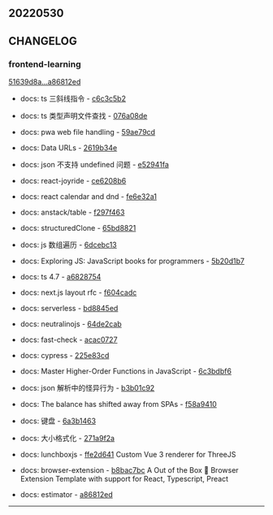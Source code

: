 ## 20220530

## CHANGELOG

### frontend-learning

[51639d8a...a86812ed](https://github.com/zhbhun/frontend-learning/compare/51639d8a...a86812ed)

* docs: ts 三斜线指令 - [c6c3c5b2](https://github.com/zhbhun/frontend-learning/commit/c6c3c5b26f70a29ee1b2c3397fb3cfe9d4633afc)
* docs: ts 类型声明文件查找 - [076a08de](https://github.com/zhbhun/frontend-learning/commit/076a08de5d00e385b407e17a20deed856a6b61f8)
* docs: pwa web file handling - [59ae79cd](https://github.com/zhbhun/frontend-learning/commit/59ae79cd349edfd3d08c09d75a779dd120b3226d)
* docs: Data URLs - [2619b34e](https://github.com/zhbhun/frontend-learning/commit/2619b34e26086731781cac5cec2ee739e238b9eb)
* docs: json 不支持 undefined 问题 - [e52941fa](https://github.com/zhbhun/frontend-learning/commit/e52941fa0534e546f510582a347c1b2c907e9546)
* docs: react-joyride - [ce6208b6](https://github.com/zhbhun/frontend-learning/commit/ce6208b6e35931b0af975ddd46faac45566fe185)
* docs: react calendar and dnd - [fe6e32a1](https://github.com/zhbhun/frontend-learning/commit/fe6e32a198e7be55feb36aa149870554c7348c42)
* docs: anstack/table - [f297f463](https://github.com/zhbhun/frontend-learning/commit/f297f4635824e53ec5f4b04360a4f4fc2fa60d1e)
* docs: structuredClone - [65bd8821](https://github.com/zhbhun/frontend-learning/commit/65bd88217280b788b6e30dc09f261e6649d65acc)
* docs: js 数组遍历 - [6dcebc13](https://github.com/zhbhun/frontend-learning/commit/6dcebc13e890e5a1ab77070ed874885878f4d007)
* docs: Exploring JS: JavaScript books for programmers - [5b20d1b7](https://github.com/zhbhun/frontend-learning/commit/5b20d1b702d3108996ed371afbc910d379ef3e37)
* docs: ts 4.7 - [a6828754](https://github.com/zhbhun/frontend-learning/commit/a6828754db6638ba0ad256180a5ef7c8193b4259)
* docs: next.js layout rfc - [f604cadc](https://github.com/zhbhun/frontend-learning/commit/f604cadcc38f3afb4043ef140f7eb55b08548ef1)
* docs: serverless - [bd8845ed](https://github.com/zhbhun/frontend-learning/commit/bd8845ed817c8d48018badfbcf9f85aa093f7cdb)
* docs: neutralinojs - [64de2cab](https://github.com/zhbhun/frontend-learning/commit/64de2cab85750577da0247302903357c2593bef4)
* docs: fast-check - [acac0727](https://github.com/zhbhun/frontend-learning/commit/acac0727a36d943d2d0b6a323f9feb05ff92b1e8)
* docs: cypress - [225e83cd](https://github.com/zhbhun/frontend-learning/commit/225e83cdfaa2156db7ac226ac55aeef80fbc44ad)
* docs: Master Higher-Order Functions in JavaScript - [6c3bdbf6](https://github.com/zhbhun/frontend-learning/commit/6c3bdbf6b726959a2b69347d83b6aa79950d67af)
* docs: json 解析中的怪异行为 - [b3b01c92](https://github.com/zhbhun/frontend-learning/commit/b3b01c9207871736545a5fdf46265bbbdff17b63)
* docs: The balance has shifted away from SPAs - [f58a9410](https://github.com/zhbhun/frontend-learning/commit/f58a9410ac18280d8f456790d73915a7798bae5b)
* docs: 键盘 - [6a3b1463](https://github.com/zhbhun/frontend-learning/commit/6a3b1463b2fd560f82e8bfe9a9c9266af0041117)
* docs: 大小格式化 - [271a9f2a](https://github.com/zhbhun/frontend-learning/commit/271a9f2addcd5ba02e1a4b1e96077e7fbf685b6e)
* docs: lunchboxjs - [ffe2d641](https://github.com/zhbhun/frontend-learning/commit/ffe2d641df06874123df9214d1e4a90fdab2e99d)
    Custom Vue 3 renderer for ThreeJS
    

* docs: browser-extension - [b8bac7bc](https://github.com/zhbhun/frontend-learning/commit/b8bac7bc2c0ff677b4c22b57716703fac44c0f6f)
    A Out of the Box 🎁 Browser Extension Template with support for React, Typescript, Preact
    

* docs: estimator - [a86812ed](https://github.com/zhbhun/frontend-learning/commit/a86812edd94ccd2e6a0f4bc85f7709a5703605c3)

---

